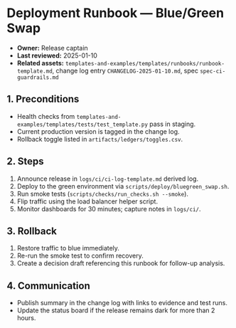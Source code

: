 # Deployment Runbook — Blue/Green Swap

- **Owner:** Release captain  
- **Last reviewed:** 2025-01-10  
- **Related assets:** `templates-and-examples/templates/runbooks/runbook-template.md`,
  change log entry `CHANGELOG-2025-01-10.md`, spec `spec-ci-guardrails.md`

## 1. Preconditions
- Health checks from `templates-and-examples/templates/tests/test_template.py`
  pass in staging.
- Current production version is tagged in the change log.
- Rollback toggle listed in `artifacts/ledgers/toggles.csv`.

## 2. Steps
1. Announce release in `logs/ci/ci-log-template.md` derived log.
2. Deploy to the green environment via `scripts/deploy/bluegreen_swap.sh`.
3. Run smoke tests (`scripts/checks/run_checks.sh --smoke`).
4. Flip traffic using the load balancer helper script.
5. Monitor dashboards for 30 minutes; capture notes in `logs/ci/`.

## 3. Rollback
1. Restore traffic to blue immediately.
2. Re-run the smoke test to confirm recovery.
3. Create a decision draft referencing this runbook for follow-up analysis.

## 4. Communication
- Publish summary in the change log with links to evidence and test runs.
- Update the status board if the release remains dark for more than 2 hours.
